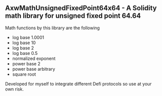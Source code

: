## AxwMathUnsignedFixedPoint64x64 - A Solidity math library for unsigned fixed point 64.64
Math functions by this library are the following
   * log base 1.0001
   * log base 10
   * log base 2
   * log base 0.5
   * normalized exponent
   * power base 2
   * power base arbitrary 
   * square root
   
Developed for myself to integrate different Defi protocols so use at your own risk. 
